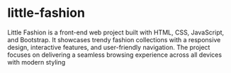 # little-fashion
Little Fashion is a front-end web project built with HTML, CSS, JavaScript, and Bootstrap. It showcases trendy fashion collections with a responsive design, interactive features, and user-friendly navigation. The project focuses on delivering a seamless browsing experience across all devices with modern styling

